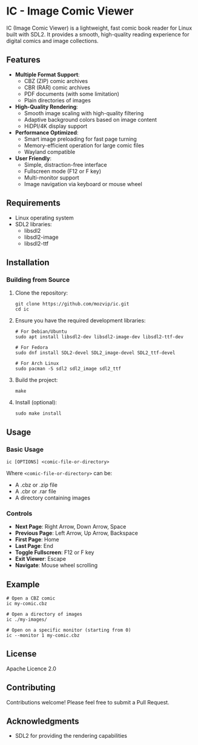 # IC - Image Comic Viewer

IC (Image Comic Viewer) is a lightweight, fast comic book reader for Linux built with SDL2. It provides a smooth, high-quality reading experience for digital comics and image collections.

## Features

- **Multiple Format Support**: 
  - CBZ (ZIP) comic archives
  - CBR (RAR) comic archives
  - PDF documents (with some limitation)
  - Plain directories of images
- **High-Quality Rendering**:
  - Smooth image scaling with high-quality filtering
  - Adaptive background colors based on image content
  - HiDPI/4K display support
- **Performance Optimized**:
  - Smart image preloading for fast page turning
  - Memory-efficient operation for large comic files
  - Wayland compatible
- **User Friendly**:
  - Simple, distraction-free interface
  - Fullscreen mode (F12 or F key)
  - Multi-monitor support
  - Image navigation via keyboard or mouse wheel

## Requirements

- Linux operating system
- SDL2 libraries:
  - libsdl2
  - libsdl2-image
  - libsdl2-ttf

## Installation

### Building from Source

1. Clone the repository:
   ```
   git clone https://github.com/mozvip/ic.git
   cd ic
   ```

2. Ensure you have the required development libraries:
   ```
   # For Debian/Ubuntu
   sudo apt install libsdl2-dev libsdl2-image-dev libsdl2-ttf-dev
   
   # For Fedora
   sudo dnf install SDL2-devel SDL2_image-devel SDL2_ttf-devel
   
   # For Arch Linux
   sudo pacman -S sdl2 sdl2_image sdl2_ttf
   ```

3. Build the project:
   ```
   make
   ```

4. Install (optional):
   ```
   sudo make install
   ```

## Usage

### Basic Usage

```
ic [OPTIONS] <comic-file-or-directory>
```

Where `<comic-file-or-directory>` can be:
- A .cbz or .zip file
- A .cbr or .rar file
- A directory containing images

### Controls

- **Next Page**: Right Arrow, Down Arrow, Space
- **Previous Page**: Left Arrow, Up Arrow, Backspace
- **First Page**: Home
- **Last Page**: End
- **Toggle Fullscreen**: F12 or F key
- **Exit Viewer**: Escape
- **Navigate**: Mouse wheel scrolling

## Example

```
# Open a CBZ comic
ic my-comic.cbz

# Open a directory of images
ic ./my-images/

# Open on a specific monitor (starting from 0)
ic --monitor 1 my-comic.cbz
```

## License

Apache Licence 2.0

## Contributing

Contributions welcome! Please feel free to submit a Pull Request.

## Acknowledgments

- SDL2 for providing the rendering capabilities
